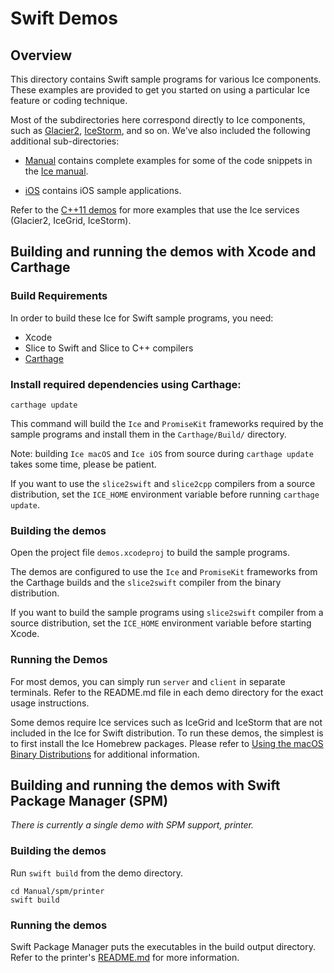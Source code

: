 # Swift Demos

## Overview

This directory contains Swift sample programs for various Ice components. These
examples are provided to get you started on using a particular Ice feature or
coding technique.

Most of the subdirectories here correspond directly to Ice components, such as
[Glacier2](./Glacier2), [IceStorm](./IceStorm), and so on. We've also included
the following additional sub-directories:

- [Manual](./Manual) contains complete examples for some of the code snippets
in the [Ice manual][1].

- [iOS](./iOS) contains iOS sample applications.

Refer to the [C++11 demos](../cpp11) for more examples that use the Ice services
(Glacier2, IceGrid, IceStorm).

## Building and running the demos with Xcode and Carthage

### Build Requirements

In order to build these Ice for Swift sample programs, you need:
 * Xcode
 * Slice to Swift and Slice to C++ compilers
 * [Carthage][2]

### Install required dependencies using Carthage:

```
carthage update
```

This command will build the `Ice` and `PromiseKit` frameworks required by the
sample programs and install them in the `Carthage/Build/` directory.

Note: building `Ice macOS` and `Ice iOS` from source during `carthage update`
takes some time, please be patient.

If you want to use the `slice2swift` and `slice2cpp` compilers from a source
distribution, set the `ICE_HOME` environment variable before running
`carthage update`.

### Building the demos

Open the project file `demos.xcodeproj` to build the sample programs.

The demos are configured to use the `Ice` and `PromiseKit` frameworks from the
Carthage builds and the `slice2swift` compiler from the binary distribution.

If you want to build the sample programs using `slice2swift` compiler from a
source distribution, set the `ICE_HOME` environment variable before starting
Xcode.

### Running the Demos

For most demos, you can simply run `server` and `client` in separate terminals.
Refer to the README.md file in each demo directory for the exact usage
instructions.

Some demos require Ice services such as IceGrid and IceStorm that are not
included in the Ice for Swift distribution. To run these demos, the simplest
is to first install the Ice Homebrew packages. Please refer to
[Using the macOS Binary Distributions][3] for additional information.

## Building and running the demos with Swift Package Manager (SPM)

*There is currently a single demo with SPM support, printer.*

### Building the demos

Run `swift build` from the demo directory.

```
cd Manual/spm/printer
swift build
```

### Running the demos

Swift Package Manager puts the executables in the build output directory. Refer
to the printer's [README.md](./Manual/spm/printer/README.md) for more
information.

[1]: https://doc.zeroc.com/ice/3.7/introduction
[2]: https://github.com/Carthage/Carthage
[3]: https://doc.zeroc.com/ice/3.7/release-notes/using-the-macos-binary-distribution
